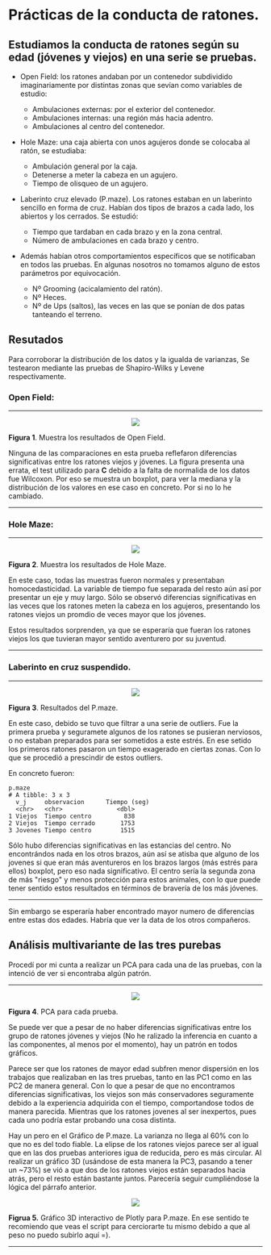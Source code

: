 # Prácticas de la conducta de ratones.

## Estudiamos la conducta de ratones según su edad (jóvenes y viejos) en una serie se pruebas.

* Open Field: los ratones andaban por un contenedor subdividido imaginariamente por distintas zonas que sevían como variables de estudio:
   - Ambulaciones externas: por el exterior del contenedor.
   - Ambulaciones internas: una región más hacia adentro.
   - Ambulaciones al centro del contenedor.
   
* Hole Maze: una caja abierta con unos agujeros donde se colocaba al ratón, se estudiaba:
  - Ambulación general por la caja.
  - Detenerse a meter la cabeza en un agujero.
  - Tiempo de olisqueo de un agujero.
  
* Laberinto cruz elevado (P.maze). Los ratones estaban en un laberinto sencillo en forma de cruz. Habían dos tipos de brazos a cada lado, los abiertos y los cerrados. Se estudió:
  - Tiempo que tardaban en cada brazo y en la zona central.
  - Número de ambulaciones en cada brazo y centro.

* Además habían otros comportamientos específicos que se notificaban en todos las pruebas. En algunas nosotros no tomamos alguno de estos parámetros por equivocación.
  - Nº Grooming (acicalamiento del ratón). 
  - Nº Heces.
  - Nº de Ups (saltos), las veces en las que se ponían de dos patas tanteando el terreno.

## Resutados 

Para corroborar la distribución de los datos y la igualda de varianzas, Se testearon mediante las pruebas de Shapiro-Wilks y Levene respectivamente.

### **Open Field:**

---

<p align="center">
 
  <img src="https://github.com/Juankkar/cuarto_carrera/blob/main/FAA/conducta/graficas/om.png" />

</p>

**Figura 1**. Muestra los resultados de Open Field.

Ninguna de las comparaciones en esta prueba reflefaron diferencias significativas entre los ratones viejos y jóvenes. La figura presenta una errata, el test utilizado para **C** debido a la falta de normalida de los datos fue Wilcoxon. Por eso se muestra un boxplot, para ver la mediana y la distribución de los valores en ese caso en concreto. Por si no lo he cambiado.  

---

### **Hole Maze:**


---

<p align="center">
 
  <img src="https://github.com/Juankkar/cuarto_carrera/blob/main/FAA/conducta/graficas/hm.png" />

</p>

**Figura 2**. Muestra los resultados de Hole Maze. 

En este caso, todas las muestras fueron normales y presentaban homocedasticidad. La variable de tiempo fue separada del resto aún así por presentar un eje y muy largo. Sólo se observó diferencias significativas en las veces que los ratones meten la cabeza en los agujeros, presentando los ratones viejos un promdio de veces mayor que los jóvenes.

Estos resultados sorprenden, ya que se esperaría que fueran los ratones viejos los que tuvieran mayor sentido aventurero por su juventud.

---

### **Laberinto en cruz suspendido**.

---

<p align="center">
 
  <img src="https://github.com/Juankkar/cuarto_carrera/blob/main/FAA/conducta/graficas/Rplot05.png" />

</p>

**Figura 3**. Resultados del P.maze.

En este caso, debido se tuvo que filtrar a una serie de outliers. Fue la primera prueba y seguramete algunos de los ratones se pusieran nerviosos, o no estaban preparados para ser sometidos a este estrés. En ese setido los primeros ratones pasaron un tiempo exagerado en ciertas zonas. Con lo que se procedió a prescindir de estos outliers.

En concreto fueron:

```
p.maze
# A tibble: 3 x 3
  v_j     observacion      Tiempo (seg) 
  <chr>   <chr>               <dbl>
1 Viejos  Tiempo centro         838
2 Viejos  Tiempo cerrado       1753
3 Jovenes Tiempo centro        1515
```

Sólo hubo diferencias significativas en las estancias del centro. No encontrándos nada en los otros brazos, aún así se atisba que alguno de los jovenes si que eran más aventureros en los brazos largos (más estrés para ellos) boxplot, pero eso nada significativo. El centro sería la segunda zona de más "riesgo" y menos protección para estos animales, con lo que puede tener sentido estos resultados en términos de bravería de los más jóvenes.

---

Sin embargo se esperaría haber encontrado mayor numero de diferencias entre estas dos edades. Habría que ver la data de los otros compañeros.

## **Análisis multivariante de las tres purebas**

Procedí por mi cunta a realizar un PCA para cada una de las pruebas, con la intenció de ver si encontraba algún patrón.

---

<p align="center">
 
  <img src="https://github.com/Juankkar/cuarto_carrera/blob/main/FAA/conducta/graficas/Rplot07.png" />

</p>

**Figura 4**. PCA para cada prueba. 

Se puede ver que a pesar de no haber diferencias significativas entre los grupo de ratones jóvenes y viejos (No he ralizado la inferencia en cuanto a las componentes, al menos por el momento), hay un patrón en todos gráficos.

Parece ser que los ratones de mayor edad subfren menor dispersión en los trabajos que realizaban en las tres pruebas, tanto en las PC1 como en las PC2 de manera general. Con lo que a pesar de que no encontramos diferencias significativas, los viejos son más conservadores seguramente debido a la experiencia adquirida con el tiempo, comportandose todos de manera parecida. Mientras que los ratones jovenes al ser inexpertos, pues cada uno podría estar probando una cosa distinta.

Hay un pero en el Gráfico de P.maze. La varianza no llega al 60% con lo que no es del todo fiable. La elipse de los ratones viejos parece ser al igual que en las dos pruebas anteriores igua de reducida, pero es más circular. Al realizar un gráfico 3D (usándose de esta manera la PC3, pasando a tener un ~73%) se vió a que dos de los ratones viejos están separados hacia atrás, pero el resto están bastante juntos. Parecería seguir cumpliéndose la lógica del párrafo anterior.

<p align="center">
 
  <img src="https://github.com/Juankkar/cuarto_carrera/blob/main/FAA/conducta/graficas/Rplot06.png" />

</p>

**Figrua 5.** Gráfico 3D interactivo de Plotly para P.maze. En ese sentido te recomiendo que veas el script para cerciorarte tu mismo debido a que al peso no puedo subirlo aquí =).

---
